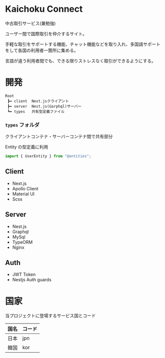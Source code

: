 # Kaichoku Connect

中古取引サービス(兼勉強)

ユーザー間で国際取引を仲介するサイト。

手軽な取引をサポートする機能、チャット機能などを取り入れ、多国語サポートをして各国の利用者一箇所に集める。

言語が違う利用者間でも、できる限りストレスなく取引ができるようにする。

# 開発

```
Root
 ┣━ client  Next.jsクライアント
 ┣━ server  Nest.js(Garphql)サーバー
 ┗━ types   共有型定義ファイル
```

### `types` フォルダ

クライアントコンテナ・サーバーコンテナ間で共有部分

Entity の型定義に利用

```ts
import { UserEntity } from "@entities";
```

## Client

- Next.js
- Apollo Client
- Material UI
- Scss

## Server

- Nest.js
- Graphql
- MySql
- TypeORM
- Nginx

## Auth

- JWT Token
- Nestjs Auth guards

# 国家

当プロジェクトに登場するサービス国とコード

| 国名 | コード |
| ---- | ------ |
| 日本 | jpn    |
| 韓国 | kor    |
